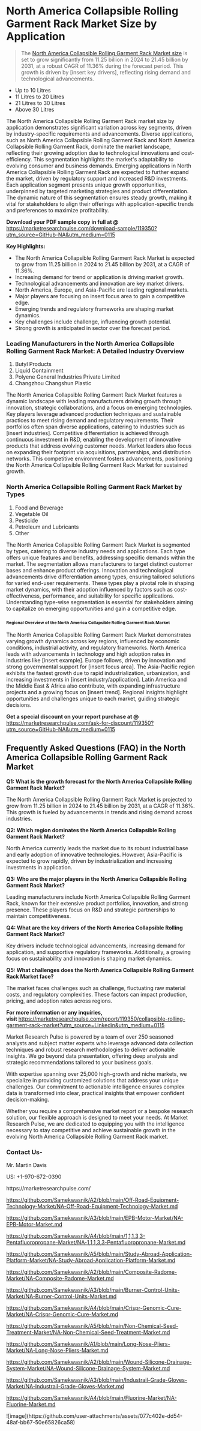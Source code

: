 <h1>North America Collapsible Rolling Garment Rack Market&nbsp;Size by Application</h1><blockquote><p>The <a href="https://marketresearchpulse.com/download-sample/119350?utm_source=GitHub-NA&amp;utm_medium=0115">North America Collapsible Rolling Garment Rack Market size</a> is set to grow significantly from 11.25 billion in 2024 to 21.45 billion by 2031, at a robust CAGR of 11.36% during the forecast period. This growth is driven by [insert key drivers], reflecting rising demand and technological advancements.</p></blockquote><ul><li>Up to 10 Litres<li> 11 Litres to 20 Litres<li> 21 Litres to 30 Litres<li> Above 30 Litres</li></ul><p>The North America Collapsible Rolling Garment Rack market size by application demonstrates significant variation across key segments, driven by industry-specific requirements and advancements. Diverse applications, such as North America Collapsible Rolling Garment Rack and North America Collapsible Rolling Garment Rack, dominate the market landscape, reflecting their growing adoption due to technological innovations and cost-efficiency. This segmentation highlights the market's adaptability to evolving consumer and business demands. Emerging applications in North America Collapsible Rolling Garment Rack are expected to further expand the market, driven by regulatory support and increased R&D investments. Each application segment presents unique growth opportunities, underpinned by targeted marketing strategies and product differentiation. The dynamic nature of this segmentation ensures steady growth, making it vital for stakeholders to align their offerings with application-specific trends and preferences to maximize profitability.</p><p><strong>Download your PDF sample copy in full at @ </strong><a href="https://marketresearchpulse.com/download-sample/119350?utm_source=GitHub-NA&amp;utm_medium=0115">https://marketresearchpulse.com/download-sample/119350?utm_source=GitHub-NA&amp;utm_medium=0115</a></p><p><strong>Key Highlights: </strong></p><ul><li>The North America Collapsible Rolling Garment Rack Market is expected to grow from 11.25 billion in 2024 to 21.45 billion by 2031, at a CAGR of 11.36%.</li><li>Increasing demand for trend or application is driving market growth.</li><li>Technological advancements and innovation are key market drivers.</li><li>North America, Europe, and Asia-Pacific are leading regional markets.</li><li>Major players are focusing on insert focus area to gain a competitive edge.</li><li>Emerging trends and regulatory frameworks are shaping market dynamics.</li><li>Key challenges include challenge, influencing growth potential.</li><li>Strong growth is anticipated in sector over the forecast period.</li></ul><h3>Leading Manufacturers in the North America Collapsible Rolling Garment Rack Market: A Detailed Industry Overview</h3><ol><li>Butyl Products</li><li>Liquid Containment</li><li>Polyene General Industries Private Limited</li><li>Changzhou Changshun Plastic</li></ol><div class="flex max-w-full flex-col flex-grow"><div class="min-h-8 text-message flex w-full flex-col items-end gap-2 whitespace-normal break-words [.text-message+&amp;]:mt-5" dir="auto" data-message-author-role="assistant" data-message-id="fd8432e4-4910-450d-b182-61b7bfb0a01f" data-message-model-slug="gpt-4o"><div class="flex w-full flex-col gap-1 empty:hidden first:pt-[3px]"><div class="markdown prose w-full break-words dark:prose-invert light"><p>The North America Collapsible Rolling Garment Rack Market features a dynamic landscape with leading manufacturers driving growth through innovation, strategic collaborations, and a focus on emerging technologies. Key players leverage advanced production techniques and sustainable practices to meet rising demand and regulatory requirements. Their portfolios often span diverse applications, catering to industries such as [insert industries]. Competitive differentiation is achieved through continuous investment in R&amp;D, enabling the development of innovative products that address evolving customer needs. Market leaders also focus on expanding their footprint via acquisitions, partnerships, and distribution networks. This competitive environment fosters advancements, positioning the North America Collapsible Rolling Garment Rack Market for sustained growth.</p></div></div></div></div><h3>North America Collapsible Rolling Garment Rack Market by Types</h3><ol><li>Food and Beverage<li> Vegetable Oil<li> Pesticide<li> Petroleum and Lubricants<li> Other</li></ol><div class="flex max-w-full flex-col flex-grow"><div class="min-h-8 text-message flex w-full flex-col items-end gap-2 whitespace-normal break-words [.text-message+&amp;]:mt-5" dir="auto" data-message-author-role="assistant" data-message-id="084470be-0bb7-4664-bddf-5156b4f41249" data-message-model-slug="gpt-4o-mini"><div class="flex w-full flex-col gap-1 empty:hidden first:pt-[3px]"><div class="markdown prose w-full break-words dark:prose-invert light"><p>The North America Collapsible Rolling Garment Rack Market is segmented by types, catering to diverse industry needs and applications. Each type offers unique features and benefits, addressing specific demands within the market. The segmentation allows manufacturers to target distinct customer bases and enhance product offerings. Innovation and technological advancements drive differentiation among types, ensuring tailored solutions for varied end-user requirements. These types play a pivotal role in shaping market dynamics, with their adoption influenced by factors such as cost-effectiveness, performance, and suitability for specific applications. Understanding type-wise segmentation is essential for stakeholders aiming to capitalize on emerging opportunities and gain a competitive edge.</p></div></div></div></div><h3><span style="font-size: 11px;">Regional Overview of the North America Collapsible Rolling Garment Rack Market</span></h3><div class="flex max-w-full flex-col flex-grow"><div class="min-h-8 text-message flex w-full flex-col items-end gap-2 whitespace-normal break-words [.text-message+&amp;]:mt-5" dir="auto" data-message-author-role="assistant" data-message-id="e9038762-ce64-4e30-91c9-9bd413514231" data-message-model-slug="gpt-4o-mini"><div class="flex w-full flex-col gap-1 empty:hidden first:pt-[3px]"><div class="markdown prose w-full break-words dark:prose-invert light"><p>The North America Collapsible Rolling Garment Rack Market demonstrates varying growth dynamics across key regions, influenced by economic conditions, industrial activity, and regulatory frameworks. North America leads with advancements in technology and high adoption rates in industries like [insert example]. Europe follows, driven by innovation and strong governmental support for [insert focus area]. The Asia-Pacific region exhibits the fastest growth due to rapid industrialization, urbanization, and increasing investments in [insert industry/application]. Latin America and the Middle East &amp; Africa also contribute, with expanding infrastructure projects and a growing focus on [insert trend]. Regional insights highlight opportunities and challenges unique to each market, guiding strategic decisions.</p></div></div></div></div><p><strong>Get a special discount on your report purchase at @ </strong><a href="https://marketresearchpulse.com/ask-for-discount/119350?utm_source=GitHub-NA&amp;utm_medium=0115">https://marketresearchpulse.com/ask-for-discount/119350?utm_source=GitHub-NA&amp;utm_medium=0115</a></p><h2>Frequently Asked Questions (FAQ) in the North America Collapsible Rolling Garment Rack Market</h2><p><strong>Q1: What is the growth forecast for the North America Collapsible Rolling Garment Rack Market?</strong></p><p>The North America Collapsible Rolling Garment Rack Market is projected to grow from 11.25 billion in 2024 to 21.45 billion by 2031, at a CAGR of 11.36%. This growth is fueled by advancements in trends and rising demand across industries.</p><p><strong>Q2: Which region dominates the North America Collapsible Rolling Garment Rack Market?</strong></p><p>North America currently leads the market due to its robust industrial base and early adoption of innovative technologies. However, Asia-Pacific is expected to grow rapidly, driven by industrialization and increasing investments in application.</p><p><strong>Q3: Who are the major players in the North America Collapsible Rolling Garment Rack Market?</strong></p><p>Leading manufacturers include North America Collapsible Rolling Garment Rack, known for their extensive product portfolios, innovation, and strong presence. These players focus on R&amp;D and strategic partnerships to maintain competitiveness.</p><p><strong>Q4: What are the key drivers of the North America Collapsible Rolling Garment Rack Market?</strong></p><p>Key drivers include technological advancements, increasing demand for application, and supportive regulatory frameworks. Additionally, a growing focus on sustainability and innovation is shaping market dynamics.</p><p><strong>Q5: What challenges does the North America Collapsible Rolling Garment Rack Market face?</strong></p><p>The market faces challenges such as challenge, fluctuating raw material costs, and regulatory complexities. These factors can impact production, pricing, and adoption rates across regions.</p><p><strong>For more information or any inquiries, visit&nbsp;</strong><a href="https://marketresearchpulse.com/report/119350/collapsible-rolling-garment-rack-market?utm_source=Linkedin&utm_medium=0115">https://marketresearchpulse.com/report/119350/collapsible-rolling-garment-rack-market?utm_source=Linkedin&utm_medium=0115</a></p><p>Market Research Pulse is powered by a team of over 250 seasoned analysts and subject matter experts who leverage advanced data collection techniques and robust research methodologies to deliver actionable insights. We go beyond data presentation, offering deep analysis and strategic recommendations tailored to your business goals.</p><p>With expertise spanning over 25,000 high-growth and niche markets, we specialize in providing customized solutions that address your unique challenges. Our commitment to actionable intelligence ensures complex data is transformed into clear, practical insights that empower confident decision-making.</p><p>Whether you require a comprehensive market report or a bespoke research solution, our flexible approach is designed to meet your needs. At Market Research Pulse, we are dedicated to equipping you with the intelligence necessary to stay competitive and achieve sustainable growth in the evolving North America Collapsible Rolling Garment Rack market.</p><h3><strong>Contact Us-</strong></h3><p>Mr. Martin Davis</p><p>US: +1-970-672-0390</p><p>https://marketresearchpulse.com/</p><p><a href="https://github.com/Samekwasnik/A2/blob/main/Off-Road-Equipment-Technology-Market/NA-Off-Road-Equipment-Technology-Market.md">https://github.com/Samekwasnik/A2/blob/main/Off-Road-Equipment-Technology-Market/NA-Off-Road-Equipment-Technology-Market.md</a></p><p><a href="https://github.com/Samekwasnik/A3/blob/main/EPB-Motor-Market/NA-EPB-Motor-Market.md">https://github.com/Samekwasnik/A3/blob/main/EPB-Motor-Market/NA-EPB-Motor-Market.md</a></p><p><a href="https://github.com/Samekwasnik/A4/blob/main/1,1,1,3,3-Pentafluoropropane-Market/NA-1,1,1,3,3-Pentafluoropropane-Market.md">https://github.com/Samekwasnik/A4/blob/main/1,1,1,3,3-Pentafluoropropane-Market/NA-1,1,1,3,3-Pentafluoropropane-Market.md</a></p><p><a href="https://github.com/Samekwasnik/A5/blob/main/Study-Abroad-Application-Platform-Market/NA-Study-Abroad-Application-Platform-Market.md">https://github.com/Samekwasnik/A5/blob/main/Study-Abroad-Application-Platform-Market/NA-Study-Abroad-Application-Platform-Market.md</a></p><p><a href="https://github.com/Samekwasnik/A2/blob/main/Composite-Radome-Market/NA-Composite-Radome-Market.md">https://github.com/Samekwasnik/A2/blob/main/Composite-Radome-Market/NA-Composite-Radome-Market.md</a></p><p><a href="https://github.com/Samekwasnik/A3/blob/main/Burner-Control-Units-Market/NA-Burner-Control-Units-Market.md">https://github.com/Samekwasnik/A3/blob/main/Burner-Control-Units-Market/NA-Burner-Control-Units-Market.md</a></p><p><a href="https://github.com/Samekwasnik/A4/blob/main/Crispr-Genomic-Cure-Market/NA-Crispr-Genomic-Cure-Market.md">https://github.com/Samekwasnik/A4/blob/main/Crispr-Genomic-Cure-Market/NA-Crispr-Genomic-Cure-Market.md</a></p><p><a href="https://github.com/Samekwasnik/A5/blob/main/Non-Chemical-Seed-Treatment-Market/NA-Non-Chemical-Seed-Treatment-Market.md">https://github.com/Samekwasnik/A5/blob/main/Non-Chemical-Seed-Treatment-Market/NA-Non-Chemical-Seed-Treatment-Market.md</a></p><p><a href="https://github.com/Samekwasnik/A1/blob/main/Long-Nose-Pliers-Market/NA-Long-Nose-Pliers-Market.md">https://github.com/Samekwasnik/A1/blob/main/Long-Nose-Pliers-Market/NA-Long-Nose-Pliers-Market.md</a></p><p><a href="https://github.com/Samekwasnik/A2/blob/main/Wound-Silicone-Drainage-System-Market/NA-Wound-Silicone-Drainage-System-Market.md">https://github.com/Samekwasnik/A2/blob/main/Wound-Silicone-Drainage-System-Market/NA-Wound-Silicone-Drainage-System-Market.md</a></p><p><a href="https://github.com/Samekwasnik/A3/blob/main/Industrail-Grade-Gloves-Market/NA-Industrail-Grade-Gloves-Market.md">https://github.com/Samekwasnik/A3/blob/main/Industrail-Grade-Gloves-Market/NA-Industrail-Grade-Gloves-Market.md</a></p><p><a href="https://github.com/Samekwasnik/A4/blob/main/Fluorine-Market/NA-Fluorine-Market.md">https://github.com/Samekwasnik/A4/blob/main/Fluorine-Market/NA-Fluorine-Market.md</a></p>
![image](https://github.com/user-attachments/assets/077c402e-dd54-48af-bb67-50e65826ca58)
